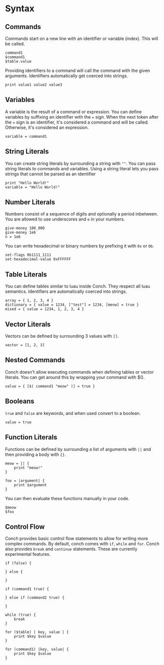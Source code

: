 # Syntax

## Commands

Commands start on a new line with an identifier or variable (index). This will be called.

```
command1
$command1
$table.value
```

Providing identifiers to a command will call the command with the given arguments. Identifiers automatically get coerced into strings.

```
print value1 value2 value3
```

## Variables

A variable is the result of a command or expression. You can define variables by suffixing an identifier with the `=` sign. When the next token after the `=` sign is an identifier, it's considered a command and will be called. Otherwise, it's considered an expression.

```
variable = command1
```

## String Literals

You can create string literals by surrounding a string with `""`. You can pass string literals to commands and variables. Using a string literal lets you pass strings that cannot be parsed as an identifier

```
print "Hello World!"
variable = "Hello World!"
```

## Number Literals

Numbers consist of a sequence of digits and optionally a period inbetween. You are allowed to use underscores and `e` in your numbers.

```
give-money 100_000
give-money 1e6
n = 1e6
```

You can write hexadecimal or binary numbers by prefixing it with `0x` or `0b`.

```
set-flags 0b1111_1111
set-hexadecimal-value 0xFFFFFF
```

## Table Literals

You can define tables similar to luau inside Conch. They respect all luau semantics. Identifiers are automatically coerced into strings.

```
array = { 1, 2, 3, 4 }
dictionary = { value = 1234, ["test"] = 1234, [meow] = true }
mixed = { value = 1234, 1, 2, 3, 4 }
```

## Vector Literals

Vectors can be defined by surrounding 3 values with `[]`.

```
vector = [1, 2, 3]
```

## Nested Commands

Conch doesn't allow executing commands when defining tables or vector literals. You can get around this by wrapping your command with $().

```
value = { [$( command1 "meow" )] = true }
```

## Booleans

`true` and `false` are keywords, and when used convert to a boolean.

```
value = true
```

## Function Literals

Functions can be defined by surrounding a list of arguments with `||` and then providing a body with `{}`.

```
meow = || {
	print "meow!"
}

foo = |argument| {
	print $argument
}
```

You can then evaluate these functions manually in your code.

```
$meow
$foo
```

## Control Flow

Conch provides basic control flow statements to allow for writing more complex commands. By default, conch comes with `if`, `while` and `for`. Conch also provides `break` and `continue` statements. These are currently experimental features.

```
if (false) {

} else {

}

if (command1 true) {

} else if (command2 true) {

}
```

```
while (true) {
	break
}
```

```
for ($table) | key, value | {
	print $key $value
}

for (command1) |key, value| {
	print $key $value
}
```
